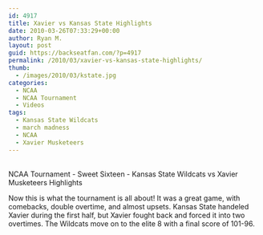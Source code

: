 ```yaml
---
id: 4917
title: Xavier vs Kansas State Highlights
date: 2010-03-26T07:33:29+00:00
author: Ryan M.
layout: post
guid: https://backseatfan.com/?p=4917
permalink: /2010/03/xavier-vs-kansas-state-highlights/
thumb:
  - /images/2010/03/kstate.jpg
categories:
  - NCAA
  - NCAA Tournament
  - Videos
tags:
  - Kansas State Wildcats
  - march madness
  - NCAA
  - Xavier Musketeers
---
```


<div class="entry">
  <p>
    <br /> NCAA Tournament - Sweet Sixteen - Kansas State Wildcats vs Xavier Musketeers Highlights
  </p>

  <p>
    Now this is what the tournament is all about! It was a great game, with comebacks, double overtime, and almost upsets. Kansas State handeled Xavier during the first half, but Xavier fought back and forced it into two overtimes. The Wildcats move on to the elite 8 with a final score of 101-96.
  </p>
</div>

